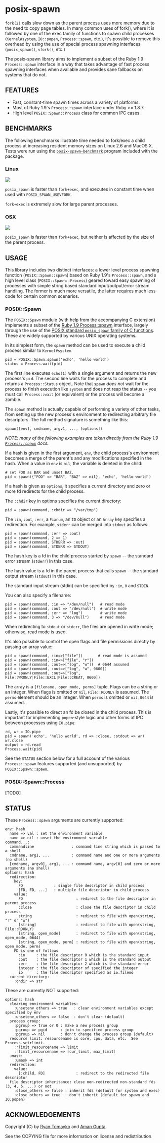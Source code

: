 # posix-spawn

`fork(2)` calls slow down as the parent process uses more memory due to the need
to copy page tables. In many common uses of fork(), where it is followed by one
of the exec family of functions to spawn child processes (`Kernel#system`,
`IO::popen`, `Process::spawn`, etc.), it's possible to remove this overhead by using
the use of special process spawning interfaces (`posix_spawn()`, `vfork()`, etc.)

The posix-spawn library aims to implement a subset of the Ruby 1.9 `Process::spawn`
interface in a way that takes advantage of fast process spawning interfaces when
available and provides sane fallbacks on systems that do not.

## FEATURES

 - Fast, constant-time spawn times across a variety of platforms.
 - Most of Ruby 1.9's `Process::spawn` interface under Ruby >= 1.8.7.
 - High level `POSIX::Spawn::Process` class for common IPC cases.

## BENCHMARKS

The following benchmarks illustrate time needed to fork/exec a child process at
increasing resident memory sizes on Linux 2.6 and MacOS X. Tests were run using
the [`posix-spawn-benchmark`][pb] program included with the package.

[pb]: https://github.com/rtomayko/posix-spawn/tree/master/bin

### Linux

![](https://chart.googleapis.com/chart?chbh=a,5,25&chxr=1,0,36,7&chd=t:5.77,10.37,15.72,18.31,19.73,25.13,26.70,29.31,31.44,35.49|0.86,0.82,1.06,0.99,0.79,1.06,0.84,0.79,0.93,0.94&chxs=1N**%20secs&chs=900x200&chds=0,36&chxl=0:|50%20MB|100%20MB|150%20MB|200%20MB|250%20MB|300%20MB|350%20MB|400%20MB|450%20MB|500%20MB&cht=bvg&chdl=fspawn%20%28fork%2Bexec%29|pspawn%20%28posix_spawn%29&chtt=posix-spawn-benchmark%20--graph%20--count%20500%20--mem-size%20500%20%28x86_64-linux%29&chco=1f77b4,ff7f0e&chf=bg,s,f8f8f8&chxt=x,y#.png)

`posix_spawn` is faster than `fork+exec`, and executes in constant time when
used with `POSIX_SPAWN_USEVFORK`.

`fork+exec` is extremely slow for large parent processes.

### OSX

![](https://chart.googleapis.com/chart?chxl=0:|50%20MB|100%20MB|150%20MB|200%20MB|250%20MB|300%20MB|350%20MB|400%20MB|450%20MB|500%20MB&cht=bvg&chdl=fspawn%20%28fork%2Bexec%29|pspawn%20%28posix_spawn%29&chtt=posix-spawn-benchmark%20--graph%20--count%20500%20--mem-size%20500%20%28i686-darwin10.5.0%29&chco=1f77b4,ff7f0e&chf=bg,s,f8f8f8&chxt=x,y&chbh=a,5,25&chxr=1,0,3,0&chd=t:1.95,2.07,2.56,2.29,2.21,2.32,2.15,2.25,1.96,2.02|0.84,0.97,0.89,0.82,1.13,0.89,0.93,0.81,0.83,0.81&chxs=1N**%20secs&chs=900x200&chds=0,3#.png)

`posix_spawn` is faster than `fork+exec`, but neither is affected by the size of
the parent process.

## USAGE

This library includes two distinct interfaces: a lower level process spawning
function (`POSIX::Spawn::spawn`) based on Ruby 1.9's `Process::spawn`, and a
high level class (`POSIX::Spawn::Process`) geared toward easy spawning of
processes with simple string based standard input/output/error stream handling.
The former is much more versatile, the latter requires much less code for
certain common scenarios.

### POSIX::Spawn

The `POSIX::Spawn` module (with help from the accompanying C extension)
implements a subset of the [Ruby 1.9 Process::spawn][ps] interface, largely
through the use of the [POSIX standard `posix_spawn` family of C functions][po].
These are widely supported by various UNIX operating systems.

[ps]: http://www.ruby-doc.org/core-1.9/classes/Process.html#M002230
[po]: http://pubs.opengroup.org/onlinepubs/009695399/functions/posix_spawn.html

In its simplest form, the `spawn` method can be used to execute a child process
similar to `Kernel#system`.

    pid = POSIX::Spawn.spawn('echo', 'hello world')
    status = Process.wait(pid)

The first line executes `echo(1)` with a single argument and returns the new
process's `pid`. The second line waits for the process to complete and returns a
`Process::Status` object. Note that `spawn` *does not* wait for the process to
finish execution like `system` and does not reap the status -- you must call
`Process::wait` (or equivalent) or the process will become a zombie.

The `spawn` method is actually capable of performing a variety of other tasks,
from setting up the new process's environment to redirecting arbitrary file
descriptors. The full method signature is something like this:

    spawn([env], cmdname, argv1, ..., [options])

*NOTE: many of the following examples are taken directly from the Ruby 1.9
[`Process::spawn`][ps] docs.*

If a hash is given in the first argument, `env`, the child process's environment
becomes a merge of the parent's and any modifications specified in the hash.
When a value in `env` is `nil`, the variable is deleted in the child:

    # set FOO as BAR and unset BAZ.
    pid = spawn({"FOO" => "BAR", "BAZ" => nil}, 'echo', 'hello world')

If a hash is given as `options`, it specifies a current directory and zero or
more fd redirects for the child process.

The `:chdir` key in options specifies the current directory:

    pid = spawn(command, :chdir => "/var/tmp")

The `:in`, `:out`, `:err`, a `Fixnum`, an `IO` object or an `Array` key
specifies a redirection. For example, `stderr` can be merged into `stdout` as
follows:

    pid = spawn(command, :err => :out)
    pid = spawn(command, 2 => 1)
    pid = spawn(command, STDERR => :out)
    pid = spawn(command, STDERR => STDOUT)

The hash key is a fd in the child process started by `spawn` -- the standard
error stream (`stderr`) in this case.

The hash value is a fd in the parent process that calls `spawn` -- the standard
output stream (`stdout`) in this case.

The standard input stream (stdin) can be specified by `:in`, `0` and `STDIN`.

You can also specify a filename:

    pid = spawn(command, :in => "/dev/null")   # read mode
    pid = spawn(command, :out => "/dev/null")  # write mode
    pid = spawn(command, :err => "log")        # write mode
    pid = spawn(command, 3 => "/dev/null")     # read mode

When redirecting to `stdout` or `stderr`, the files are opened in write mode;
otherwise, read mode is used.

It's also possible to control the open flags and file permissions directly
by passing an array value:

    pid = spawn(command, :in=>["file"])       # read mode is assumed
    pid = spawn(command, :in=>["file", "r"])
    pid = spawn(command, :out=>["log", "w"])  # 0644 assumed
    pid = spawn(command, :out=>["log", "w", 0600])
    pid = spawn(command, :out=>["log", File::WRONLY|File::EXCL|File::CREAT, 0600])

The array is a `[filename, open_mode, perms]` tuple. Flags can be a string or an
integer. When flags is omitted or `nil`, `File::RDONLY` is assumed. The `perms`
element should be an integer. When `perms` is omitted or `nil`, `0644` is
assumed.

Lastly, it's possible to direct an fd be closed in the child process.  This is
important for implementing `popen`-style logic and other forms of IPC between
processes using `IO.pipe`:

    rd, wr = IO.pipe
    pid = spawn('echo', 'hello world', rd => :close, :stdout => wr)
    wr.close
    output = rd.read
    Process.wait(pid)

See the `STATUS` section below for a full account of the various
`Process::spawn` features supported (and unsupported) by `POSIX::Spawn::spawn`.

### POSIX::Spawn::Process

[TODO]

## STATUS

These `Process::spawn` arguments are currently supported:

    env: hash
      name => val : set the environment variable
      name => nil : unset the environment variable
    command...:
      commandline                 : command line string which is passed to a shell
      cmdname, arg1, ...          : command name and one or more arguments (no shell)
      [cmdname, argv0], arg1, ... : command name, argv[0] and zero or more arguments (no shell)
    options: hash
      redirection:
        key:
          FD              : single file descriptor in child process
          [FD, FD, ...]   : multiple file descriptor in child process
        value:
          FD                        : redirect to the file descriptor in parent process
          :close                    : close the file descriptor in child process
          string                    : redirect to file with open(string, "r" or "w")
          [string]                  : redirect to file with open(string, File::RDONLY)
          [string, open_mode]       : redirect to file with open(string, open_mode, 0644)
          [string, open_mode, perm] : redirect to file with open(string, open_mode, perm)
        FD is one of follows
          :in     : the file descriptor 0 which is the standard input
          :out    : the file descriptor 1 which is the standard output
          :err    : the file descriptor 2 which is the standard error
          integer : the file descriptor of specified the integer
          io      : the file descriptor specified as io.fileno
      current directory:
        :chdir => str

These are currently NOT supported:

    options: hash
      clearing environment variables:
        :unsetenv_others => true   : clear environment variables except specified by env
        :unsetenv_others => false  : don't clear (default)
      process group:
        :pgroup => true or 0 : make a new process group
        :pgroup => pgid      : join to specified process group
        :pgroup => nil       : don't change the process group (default)
      resource limit: resourcename is core, cpu, data, etc.  See Process.setrlimit.
        :rlimit_resourcename => limit
        :rlimit_resourcename => [cur_limit, max_limit]
      umask:
        :umask => int
      redirection:
        value:
          [:child, FD]              : redirect to the redirected file descriptor
      file descriptor inheritance: close non-redirected non-standard fds (3, 4, 5, ...) or not
        :close_others => false : inherit fds (default for system and exec)
        :close_others => true  : don't inherit (default for spawn and IO.popen)

## ACKNOWLEDGEMENTS

Copyright (C) by [Ryan Tomayko](http://tomayko.com/about) and [Aman Gupta](https://github.com/tmm1).

See the COPYING file for more information on license and redistribution.
